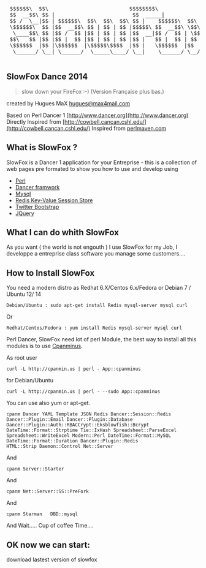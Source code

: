  
<pre>

 $$$$$$\  $$\                         $$$$$$$$\
 $$  __$$\ $$ |                        $$  _____|
 $$ /  \__|$$ | $$$$$$\  $$\  $$\  $$\ $$ |    $$$$$$\  $$\   $$\
 \$$$$$$\  $$ |$$  __$$\ $$ | $$ | $$ |$$$$$\ $$  __$$\ \$$\ $$  |
  \____$$\ $$ |$$ /  $$ |$$ | $$ | $$ |$$  __|$$ /  $$ | \$$$$  /
 $$\   $$ |$$ |$$ |  $$ |$$ | $$ | $$ |$$ |   $$ |  $$ | $$  $$<
 \$$$$$$  |$$ |\$$$$$$  |\$$$$$\$$$$  |$$ |   \$$$$$$  |$$  /\$$\
  \______/ \__| \______/  \_____\____/ \__|    \______/ \__/  \__|

</pre>

## SlowFox Dance 2014
> slow down your FireFox :-)
> (Version Française plus bas.)

created by Hugues MaX hugues@max4mail.com

Based on Perl Dancer 1 [http://www.dancer.org](http://www.dancer.org)
Directly Inspired from [http://cowbell.cancan.cshl.edu/](http://cowbell.cancan.cshl.edu/)
Inspired from [perlmaven.com](http://perlmaven.com/getting-started-with-perl-dancer-on-digital-ocean)

## What is SlowFox ? ##

SlowFox is a Dancer 1 application for your Entreprise - this is a collection of web
pages pre formated to show you how to use and develop using
 
- [Perl](http://www.perl.org)
- [Dancer framwork](http://perldancer.org/) 
- [Mysql](http://www.mysql.com/)
- [Redis Key-Value Session Store](http://redis.io/)
- [Twitter Bootstrap](http://getbootstrap.com/)
- [JQuery](http://jquery.com/)   

## What I can do whith SlowFox ##
As you want ( the world is not engouth ) I use SlowFox for my Job, I developpe a entreprise class software you manage some customers....
## How to Install SlowFox ##
You need a modern distro as Redhat 6.X/Centos 6.x/Fedora or Debian 7 / Ubuntu 12/ 14



    Debian/Ubuntu : sudo apt-get install Redis mysql-server mysql curl

Or


    Redhat/Centos/Fedora : yum install Redis mysql-server mysql curl 

Perl Dancer, SlowFox need lot of perl Module, the best way to install all this modules is to 
use [Cpanminus](https://metacpan.org/pod/App::cpanminus).

 
As root user


    curl -L http://cpanmin.us | perl - App::cpanminus

for Debian/Ubuntu


    curl -L http://cpanmin.us | perl - --sudo App::cpanminus



You can use also yum or apt-get.


    
    cpanm Dancer YAML Template JSON Redis Dancer::Session::Redis   Dancer::Plugin::Email Dancer::Plugin::Database
    Dancer::Plugin::Auth::RBACCrypt::Eksblowfish::Bcrypt DateTime::Format::Strptime Tie::IxHash Spreadsheet::ParseExcel
    Spreadsheet::WriteExcel Modern::Perl DateTime::Format::MySQL   DateTime::Format::Duration Dancer::Plugin::Redis
    HTML::Strip Daemon::Control Net::Server

And


    cpanm Server::Starter

And

    cpanm Net::Server::SS::PreFork

And

    cpanm Starman   DBD::mysql


And Wait..... Cup of coffee Time....

## OK now we can start: ##

download lastest version of slowfox




















 